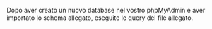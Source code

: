 Dopo aver creato un nuovo database nel vostro phpMyAdmin e aver importato lo schema allegato, eseguite le query del file allegato.
